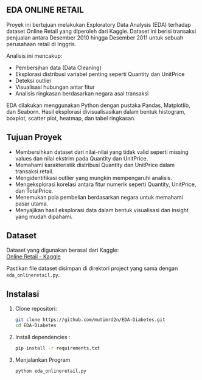 ## EDA ONLINE RETAIL

Proyek ini bertujuan melakukan Exploratory Data Analysis (EDA) terhadap dataset Online Retail yang diperoleh dari Kaggle. Dataset ini berisi transaksi penjualan antara Desember 2010 hingga Desember 2011 untuk sebuah perusahaan retail di Inggris.

Analisis ini mencakup:
- Pembersihan data (Data Cleaning)
- Eksplorasi distribusi variabel penting seperti Quantity dan UnitPrice
- Deteksi outlier
- Visualisasi hubungan antar fitur
- Analisis ringkasan berdasarkan negara asal transaksi

EDA dilakukan menggunakan Python dengan pustaka Pandas, Matplotlib, dan Seaborn.
Hasil eksplorasi divisualisasikan dalam bentuk histogram, boxplot, scatter plot, heatmap, dan tabel ringkasan.

## Tujuan Proyek
- Membersihkan dataset dari nilai-nilai yang tidak valid seperti missing values dan nilai ekstrim pada Quantity dan UnitPrice.
- Memahami karakteristik distribusi Quantity dan UnitPrice dalam transaksi retail.
- Mengidentifikasi outlier yang mungkin mempengaruhi analisis.
- Mengeksplorasi korelasi antara fitur numerik seperti Quantity, UnitPrice, dan TotalPrice.
- Menemukan pola pembelian berdasarkan negara untuk memahami pasar utama.
- Menyajikan hasil eksplorasi data dalam bentuk visualisasi dan insight yang mudah dipahami.

## Dataset

Dataset yang digunakan berasal dari Kaggle:  
[Online Retail - Kaggle](https://www.kaggle.com/datasets/vijayuv/onlineretail)

Pastikan file dataset disimpan di direktori project yang sama dengan `eda_onlineretail.py`.

## Instalasi

1. Clone repositori:
   ```bash
   git clone https://github.com/mutimrd2n/EDA-Diabetes.git
   cd EDA-Diabetes
   
2. Install dependencies :
   ```bash
   pip install -r requirements.txt

3. Menjalankan Program
   ```bash
   python eda_onlineretail.py
